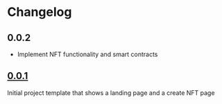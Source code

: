 # Changelog

## 0.0.2

- Implement NFT functionality and smart contracts

## [0.0.1](https://github.com/c4eitech/nft-marketplace/tree/0.0.1)

Initial project template that shows a landing page and a create NFT page